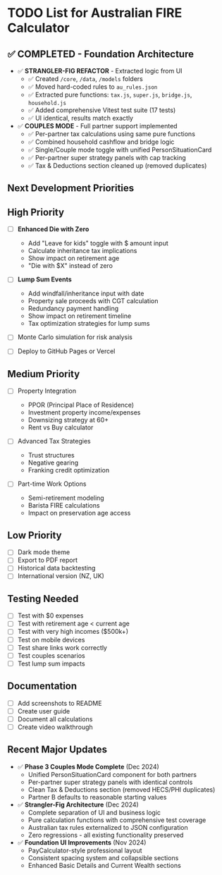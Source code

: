 # TODO List for Australian FIRE Calculator

## ✅ COMPLETED - Foundation Architecture
- ✅ **STRANGLER-FIG REFACTOR** - Extracted logic from UI
  - ✅ Created `/core`, `/data`, `/models` folders  
  - ✅ Moved hard-coded rules to `au_rules.json`
  - ✅ Extracted pure functions: `tax.js`, `super.js`, `bridge.js`, `household.js`
  - ✅ Added comprehensive Vitest test suite (17 tests)
  - ✅ UI identical, results match exactly
- ✅ **COUPLES MODE** - Full partner support implemented
  - ✅ Per-partner tax calculations using same pure functions
  - ✅ Combined household cashflow and bridge logic  
  - ✅ Single/Couple mode toggle with unified PersonSituationCard
  - ✅ Per-partner super strategy panels with cap tracking
  - ✅ Tax & Deductions section cleaned up (removed duplicates)

## Next Development Priorities

## High Priority
- [ ] **Enhanced Die with Zero**
  - Add "Leave for kids" toggle with $ amount input
  - Calculate inheritance tax implications
  - Show impact on retirement age
  - "Die with $X" instead of zero
  
- [ ] **Lump Sum Events**
  - Add windfall/inheritance input with date
  - Property sale proceeds with CGT calculation
  - Redundancy payment handling
  - Show impact on retirement timeline
  - Tax optimization strategies for lump sums

- [ ] Monte Carlo simulation for risk analysis
- [ ] Deploy to GitHub Pages or Vercel

## Medium Priority
- [ ] Property Integration
  - PPOR (Principal Place of Residence)
  - Investment property income/expenses
  - Downsizing strategy at 60+
  - Rent vs Buy calculator
  
- [ ] Advanced Tax Strategies
  - Trust structures
  - Negative gearing
  - Franking credit optimization
  
- [ ] Part-time Work Options
  - Semi-retirement modeling
  - Barista FIRE calculations
  - Impact on preservation age access

## Low Priority
- [ ] Dark mode theme
- [ ] Export to PDF report
- [ ] Historical data backtesting
- [ ] International version (NZ, UK)

## Testing Needed
- [ ] Test with $0 expenses
- [ ] Test with retirement age < current age
- [ ] Test with very high incomes ($500k+)
- [ ] Test on mobile devices
- [ ] Test share links work correctly
- [ ] Test couples scenarios
- [ ] Test lump sum impacts

## Documentation
- [ ] Add screenshots to README
- [ ] Create user guide
- [ ] Document all calculations
- [ ] Create video walkthrough

## Recent Major Updates
- ✅ **Phase 3 Couples Mode Complete** (Dec 2024)
  - Unified PersonSituationCard component for both partners
  - Per-partner super strategy panels with identical controls
  - Clean Tax & Deductions section (removed HECS/PHI duplicates)
  - Partner B defaults to reasonable starting values
- ✅ **Strangler-Fig Architecture** (Dec 2024)  
  - Complete separation of UI and business logic
  - Pure calculation functions with comprehensive test coverage
  - Australian tax rules externalized to JSON configuration
  - Zero regressions - all existing functionality preserved
- ✅ **Foundation UI Improvements** (Nov 2024)
  - PayCalculator-style professional layout
  - Consistent spacing system and collapsible sections
  - Enhanced Basic Details and Current Wealth sections